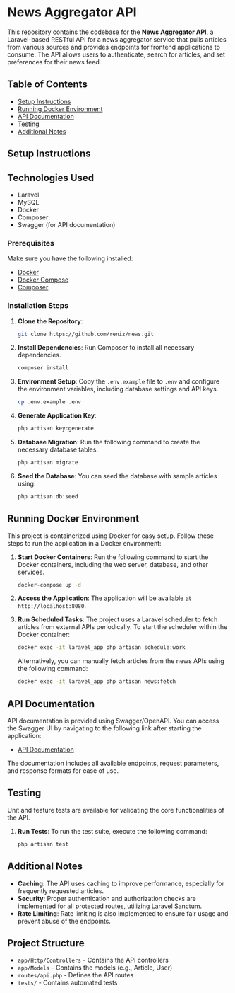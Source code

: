 # News Aggregator API

This repository contains the codebase for the **News Aggregator API**, a Laravel-based RESTful API for a news aggregator service that pulls articles from various sources and provides endpoints for frontend applications to consume. The API allows users to authenticate, search for articles, and set preferences for their news feed.

## Table of Contents
- [Setup Instructions](#setup-instructions)
- [Running Docker Environment](#running-docker-environment)
- [API Documentation](#api-documentation)
- [Testing](#testing)
- [Additional Notes](#additional-notes)

## Setup Instructions

## Technologies Used
- Laravel 
- MySQL 
- Docker
- Composer
- Swagger (for API documentation)

### Prerequisites
Make sure you have the following installed:
- [Docker](https://www.docker.com/get-started)
- [Docker Compose](https://docs.docker.com/compose/install/)
- [Composer](https://getcomposer.org/)

### Installation Steps
1. **Clone the Repository**:
   ```sh
   git clone https://github.com/reniz/news.git
   ```

2. **Install Dependencies**:
   Run Composer to install all necessary dependencies.
   ```sh
   composer install
   ```

3. **Environment Setup**:
   Copy the `.env.example` file to `.env` and configure the environment variables, including database settings and API keys.
   ```sh
   cp .env.example .env
   ```

4. **Generate Application Key**:
   ```sh
   php artisan key:generate
   ```

5. **Database Migration**:
   Run the following command to create the necessary database tables.
   ```sh
   php artisan migrate
   ```

6. **Seed the Database**:
   You can seed the database with sample articles using:
   ```sh
   php artisan db:seed
   ```

## Running Docker Environment

This project is containerized using Docker for easy setup. Follow these steps to run the application in a Docker environment:

1. **Start Docker Containers**:
   Run the following command to start the Docker containers, including the web server, database, and other services.
   ```sh
   docker-compose up -d
   ```

2. **Access the Application**:
   The application will be available at `http://localhost:8080`.

3. **Run Scheduled Tasks**:
   The project uses a Laravel scheduler to fetch articles from external APIs periodically. To start the scheduler within the Docker container:
   ```sh
   docker exec -it laravel_app php artisan schedule:work
   ```
   Alternatively, you can manually fetch articles from the news APIs using the following command:
   ```sh
   docker exec -it laravel_app php artisan news:fetch
   ```
## API Documentation

API documentation is provided using Swagger/OpenAPI. You can access the Swagger UI by navigating to the following link after starting the application:

- [API Documentation](http://localhost:8080/api/documentation)

The documentation includes all available endpoints, request parameters, and response formats for ease of use.

## Testing

Unit and feature tests are available for validating the core functionalities of the API.

1. **Run Tests**:
   To run the test suite, execute the following command:
   ```sh
   php artisan test
   ```

## Additional Notes

- **Caching**: The API uses caching to improve performance, especially for frequently requested articles.
- **Security**: Proper authentication and authorization checks are implemented for all protected routes, utilizing Laravel Sanctum.
- **Rate Limiting**: Rate limiting is also implemented to ensure fair usage and prevent abuse of the endpoints.

## Project Structure
- `app/Http/Controllers` - Contains the API controllers
- `app/Models` - Contains the models (e.g., Article, User)
- `routes/api.php` - Defines the API routes
- `tests/` - Contains automated tests




